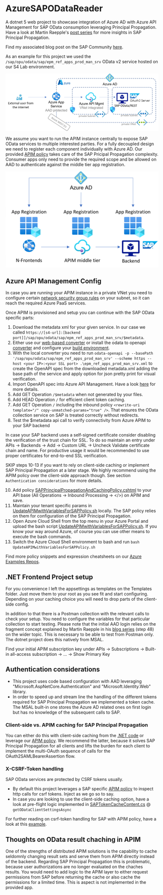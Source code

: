 # AzureSAPODataReader
A dotnet 5 web project to showcase integration of Azure AD with Azure API Management for SAP OData consumption leveraging Principal Propagation. Have a look at Martin Raepple's [post series](https://blogs.sap.com/2021/04/13/principal-propagation-in-a-multi-cloud-solution-between-microsoft-azure-and-sap-business-technology-platform-btp-part-iv-sso-with-a-power-virtual-agent-chatbot-and-on-premises-data-gateway/) for more insights in SAP Principal Propagation.

Find my associated blog post on the SAP Community [here](https://blogs.sap.com/2021/08/12/.net-speaks-odata-too-how-to-implement-azure-app-service-with-sap-odata-gateway/).

As an example for this project we used the `/sap/opu/odata/sap/epm_ref_apps_prod_man_srv` OData v2 service hosted on our S4 Lab environment.

![Overview Architecture](/overview-architecture.png)

We assume you want to run the APIM instance centrally to expose SAP OData services to multiple interested parties. For a fully decoupled design we need to register each component individually with Azure AD. Our provided [APIM policy](Templates/SAPPrincipalPropagationAndCachingPolicy.cshtml) takes care of the SAP Pricipal Propagation complexity. Consumer apps only need to provide the required scope and be allowed on AAD to authenticate against the middle tier app registration.

![App Registration Overview](/AAD-App-Registration-overview.png)

## Azure API Management Config
In case you are running your APIM instance in a private VNet you need to configure certain [network security group rules](https://docs.microsoft.com/en-us/azure/api-management/api-management-using-with-vnet?tabs=stv2#network-configuration) on your subnet, so it can reach the required Azure PaaS services.

Once APIM is provisioned and setup you can continue with the SAP OData specific parts:

1. Download the metadata xml for your given service. In our case we called `https://[s4-url]:[backend port]]/sap/opu/odata/sap/epm_ref_apps_prod_man_srv/$metadata`.
2. Either use our [web-based converter](https://aka.ms/ODataOpenAPI) or install the odata to openapi [converter](https://github.com/oasis-tcs/odata-openapi) and configure your [build environment](https://github.com/oasis-tcs/odata-openapi/tree/main/tools).
3. With the local converter you need to run `odata-openapi -p --basePath '/sap/opu/odata/sap/epm_ref_apps_prod_man_srv' --scheme https --host <your IP>:<your SSL port> .\epm_ref_apps_prod_man_srv.xml` to create the OpenAPI spec from the downloaded metadata.xml adding the base path of the service and apply option for json pretty print for visual verification.
5. Import OpenAPI spec into Azure API Management. Have a look [here](https://docs.microsoft.com/en-us/azure/api-management/import-api-from-oas) for more details.
6. Add GET Operation `/$metadata` when not generated by your files.
7. Add HEAD Operation `/` for efficient client token caching.
8. Add GET Operation `/` including the inbound policy `<rewrite-uri template="/" copy-unmatched-params="true" />`. That ensures the OData collection service on SAP is treated correctly without redirects.
9. Test the $metadata api call to verify connectivity from Azure APIM to your SAP backend

In case your SAP backend uses a self-signed certificate consider disabling the verification of the trust chain for SSL. To do so maintain an entry under APIs -> Backends -> Add -> Custom URL -> Uncheck Validate certificate chain and name. For productive usage it would be recommended to use proper certificates for end-to-end SSL verification.

SKIP steps 10-13 if you want to rely on client-side caching or implement SAP Principal Propagation at a later stage. We highly recommend using the APIM policy over the client-side approach though. See section `Authentication considerations` for more details.

10. Add policy [SAPPrincipalPropagationAndCachingPolicy.cshtml](Templates/SAPPrincipalPropagationAndCachingPolicy.cshtml) to your API base (All Operations -> Inbound Processing -> </>) on APIM and save.
11. Maintain your tenant specific params in [UpdateAPIMwithVariablesForSAPPolicy.sh](Templates/UpdateAPIMwithVariablesForSAPPolicy.sh) locally. The SAP policy relies on them for configuration of the SAP Principal Propagation.
12. Open Azure Cloud Shell from the top menu in your Azure Portal and upload the bash script [UpdateAPIMwithVariablesForSAPPolicy.sh](Templates/UpdateAPIMwithVariablesForSAPPolicy.sh). If you know your way around Azure, of course you can use other means to execute the bash commands.
13. Switch the Azure Cloud Shell environment to bash and run `bash UpdateAPIMwithVariablesForSAPPolicy.sh`

Find more policy snippets and expression cheatsheets on our [Azure Examples Repos](http://aka.ms/apimpolicyexamples).

## .NET Frontend Project setup
For you convenience I left the appsettings as templates on the Templates folder. Just move them to your root as you see fit and start configuring. Depending on your caching choice you will need to drop parts of the client-side config.

In addition to that there is a Postman collection with the relevant calls to check your setup. You need to configure the variables for that particular collection to start testing. Please note that the initial AAD login relies on the fragment concept explained by Martin Raepple in his [blog series](https://blogs.sap.com/2020/07/17/principal-propagation-in-a-multi-cloud-solution-between-microsoft-azure-and-sap-cloud-platform-scp/) (step 48) on the wider topic. This is necessary to be able to test from Postman only. The dotnet project does this natively from MSAL.

Find your initial APIM subscription key under APIs -> Subscriptions -> Built-in all-access subscription -> ... -> Show Primary Key

## Authentication considerations
- This project uses code based configuration with AAD leveraging "Microsoft.AspNetCore.Authentication" and "Microsoft.Identity.Web" library.
- In order to speed up and stream line the handling of the different tokens required for SAP Principal Propagation we implemented a token cache. The MSAL built-in one stores the Azure AD related ones on first login but has no knowledge of the subsequent calls to SAP.

### Client-side vs. APIM caching for SAP Principal Propagation
You can either do this with client-side caching from the [.NET code](Controllers/HomeController.cs) or leverage our [APIM policy](Templates/SAPPrincipalPropagationAndCachingPolicy.cshtml). We recommend the latter, because it solves SAP Principal Propagation for all clients and lifts the burden for each client to implement the multi-OAuth sequence of calls for the OAuth2SAMLBearerAssertion flow. 

### X-CSRF-Token handling
SAP OData services are protected by CSRF tokens usually.
- By default this project leverages a SAP specific [APIM policy](Templates/SAPPrincipalPropagationAndCachingPolicy.cshtml) to inspect http calls for csrf tokens. Inject as we go so to say.
- In case you are looking to use the client-side caching option, have a look at pre-flight logic implemented in [SAPTokenCacheContent.cs](SAPTokenCacheContent.cs) @ `getODataClientSettingsAsync`

For further reading on csrf-token handling for SAP with APIM policy, have a look at this [example](https://docs.microsoft.com/en-us/azure/api-management/policies/get-x-csrf-token-from-sap-gateway).

## Thoughts on OData result chaching in APIM
One of the strengths of distributed APIM solutions is the capability to cache seldomnly changing result sets and serve them from APIM directly instead of the backend. Regarding SAP Principal Propagation this is problematic, because user authorizations are no longer evaluated on the chaches results. You would need to add logic to the APIM layer to either request permissions from SAP before returning the cache or also cache the permissions for a limited time. This is aspect is not implemented in the provided app.
